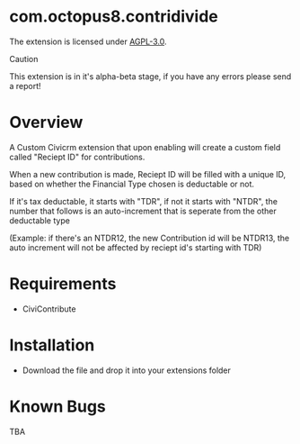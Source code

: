 # com.octopus8.contridivide

The extension is licensed under [AGPL-3.0](LICENSE.txt).

> [!CAUTION]
> This extension is in it's alpha-beta stage, if you have any errors please send a report!

# Overview

A Custom Civicrm extension that upon enabling will create a custom field called "Reciept ID" for contributions.

When a new contribution is made, Reciept ID will be filled with a unique ID, based on whether the Financial Type chosen is deductable or not.

If it's tax deductable, it starts with "TDR", if not it starts with "NTDR", the number that follows is an auto-increment that is seperate from the other deductable type 

(Example: if there's an NTDR12, the new Contribution id will be NTDR13, the auto increment will not be affected by reciept id's starting with TDR)


# Requirements

- CiviContribute

# Installation

- Download the file and drop it into your extensions folder

# Known Bugs

TBA
